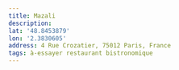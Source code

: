 ```yaml
---
title: Mazali
description:
lat: '48.8453879'
lon: '2.3830605'
address: 4 Rue Crozatier, 75012 Paris, France
tags: à-essayer restaurant bistronomique
---
```

